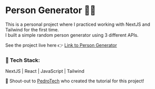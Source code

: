 # Person Generator 🧍🎲

This is a personal project where I practiced working with NextJS and Tailwind for the first time.   
I built a simple random person generator using 3 different APIs.

See the project live here 👉 [Link to Person Generator](https://person-generator-nextjs.vercel.app/) 

### 🔧 Tech Stack: 
NextJS | React | JavaScript | Tailwind

📢 Shout-out to [PedroTech](https://www.youtube.com/watch?v=PtDIVU_tlo0) who created the tutorial for this project! 

